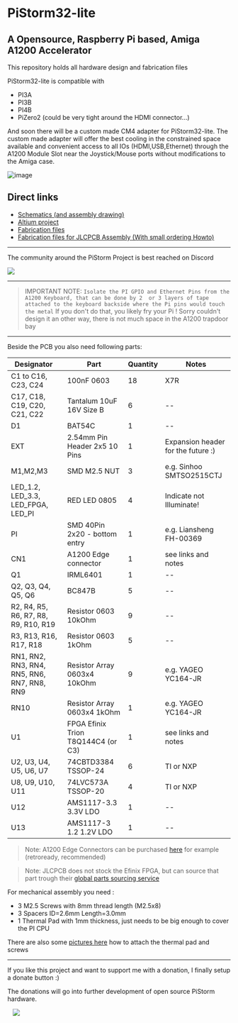 # PiStorm32-lite
## A Opensource, Raspberry Pi based, Amiga A1200 Accelerator

This repository holds all hardware design and fabrication files

PiStorm32-lite is compatible with 
- PI3A
- PI3B
- PI4B
- PiZero2 (could be very tight around the HDMI connector...)

And soon there will be a custom made CM4 adapter for PiStorm32-lite.
The custom made adapter will offer the best cooling in the constrained space available and convenient access to all IOs (HDMI,USB,Ethernet)
through the A1200 Module Slot near the Joystick/Mouse ports without modifications to the Amiga case.


![image](https://user-images.githubusercontent.com/16537586/209653456-0dadc99d-8447-41e0-b1e9-c29c1a3ce5f9.png)

## Direct links
- [Schematics (and assembly drawing)](PDF/ps32_lite_rev_a_public_schematic.pdf)
- [Altium project](Altium/)
- [Fabrication files](Fabrication%20Files/)
- [Fabrication files for JLCPCB Assembly (With small ordering Howto)](JLCPCB/)

---

The community around the PiStorm Project is best reached on Discord

[![](https://dcbadge.vercel.app/api/server/vyHr6nQeGn)](https://discord.gg/vyHr6nQeGn)

---
> IMPORTANT NOTE: `Isolate the PI GPIO and Ethernet Pins from the A1200 Keyboard, that can be done by 2  or 3 layers of tape attached to the keyboard backside where the Pi pins would touch the metal`
If you don't do that, you likely fry your Pi ! Sorry couldn't design it an other way, there is not much space in the A1200 trapdoor bay 
---

Beside the PCB you also need following parts:

| Designator  | Part | Quantity | Notes
| ------ | ------ | ----- | ----- |
| C1 to C16, C23, C24 | 100nF 0603 | 18 | X7R 
| C17, C18, C19, C20, C21, C22 | Tantalum 10uF 16V Size B| 6 | --
| D1 | BAT54C | 1 | --
| EXT | 2.54mm Pin Header 2x5 10 Pins | 1 | Expansion header for the future :)
| M1,M2,M3 | SMD M2.5 NUT | 3 | e.g. Sinhoo SMTSO2515CTJ
| LED_1.2, LED_3.3, LED_FPGA, LED_PI | RED LED 0805 | 4 | Indicate not Illuminate!
| PI | SMD 40Pin 2x20 - bottom entry | 1 | e.g. Liansheng FH-00369 
| CN1 | A1200 Edge connector | 1 | see links and notes
| Q1 | IRML6401 | 1 | --
| Q2, Q3, Q4, Q5, Q6 | BC847B | 5 | --
| R2, R4, R5, R6, R7, R8, R9, R10, R19 | Resistor 0603 10kOhm | 9 | --
| R3, R13, R16, R17, R18 | Resistor 0603 1kOhm | 5 | --
| RN1, RN2, RN3, RN4, RN5, RN6, RN7, RN8, RN9| Resistor Array 0603x4 10kOhm | 9 | e.g. YAGEO YC164-JR
| RN10 | Resistor Array 0603x4 1kOhm | 1 | e.g. YAGEO YC164-JR
| U1 | FPGA Efinix Trion T8Q144C4 (or C3) | 1 | see links and notes
| U2, U3, U4, U5, U6, U7 | 74CBTD3384 TSSOP-24 | 6 | TI or NXP
| U8, U9, U10, U11 | 74LVC573A TSSOP-20 | 4 | TI or NXP
| U12 | AMS1117-3.3 3.3V LDO | 1 | --
| U13 | AMS1117-3 1.2 1.2V LDO | 1 | --

> Note: A1200 Edge Connectors can be purchased [here](https://retroready.one/products/amiga-1200-genuine-expansion-card-edge-connector-brand-new?_pos=1&_sid=b7b91e722&_ss=r) for example (retroready, recommended)

> Note: JLCPCB does not stock the Efinix FPGA, but can source that part trough their [global parts sourcing service](https://jlcpcb.com/help/article/60-How-to-use-JLCPCB-Global-Sourcing-Parts-Service)

For mechanical assembly you need :

- 3 M2.5 Screws with 8mm thread length (M2.5x8)
- 3 Spacers ID=2.6mm Length=3.0mm 
- 1 Thermal Pad with 1mm thickness, just needs to be big enough to cover the PI CPU 

There are also some [pictures here](Pictures/) how to attach the thermal pad and screws

---

If you like this project and want to support me with a donation, I finally setup a donate button :)

The donations will go into further development of open source PiStorm hardware.

   [![](https://www.paypalobjects.com/en_US/i/btn/btn_donateCC_LG.gif)](https://www.paypal.com/cgi-bin/webscr?cmd=_s-xclick&hosted_button_id=JQC4M73U9KKPG)
